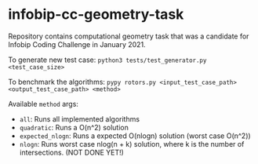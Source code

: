 # infobip-cc-geometry-task
Repository contains computational geometry task that was a candidate for Infobip Coding Challenge in January 2021.

To generate new test case:
```python3 tests/test_generator.py <test_case_size>```

To benchmark the algorithms:
```pypy rotors.py <input_test_case_path> <output_test_case_path> <method>```

Available `method` args:
  - `all`: Runs all implemented algorithms
  - `quadratic`: Runs a O(n^2) solution
  - `expected_nlogn`: Runs a expected O(nlogn) solution (worst case O(n^2))
  - `nlogn`: Runs worst case nlog(n + k) solution, where k is the number of intersections. (NOT DONE YET!)
